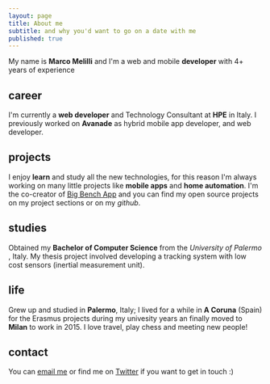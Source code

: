 ```yaml
---
layout: page
title: About me
subtitle: and why you'd want to go on a date with me
published: true
---
```


My name is **Marco Melilli** and I'm a web and mobile **developer** with 4+ years of experience

## career
I'm currently a **web developer** and Technology Consultant at **HPE** in Italy. I previously worked on **Avanade** as hybrid mobile app developer, and web developer.

## projects
I enjoy **learn** and study all the new technologies, for this reason I'm always working on many little projects like **mobile apps** and **home automation**.
I'm the co-creator of [Big Bench App](https://big-bench.com) and you can find my open source projects on my project sections or on my _github_.

## studies
Obtained my **Bachelor of Computer Science** from the _University of Palermo_ , Italy. My thesis project involved developing a tracking system with low cost sensors (inertial measurement unit).

## life
Grew up and studied in **Palermo**, Italy; I lived for a while in **A Coruna** (Spain) for the Erasmus projects during my univesity years an finally moved to **Milan** to work in 2015.
I love travel, play chess and meeting new people!

## contact
You can [email me](mail:marcomelilli92@hotmail.it) or find me on [Twitter](https://twitter.com/melilli_marco) if you want to get in touch :)
